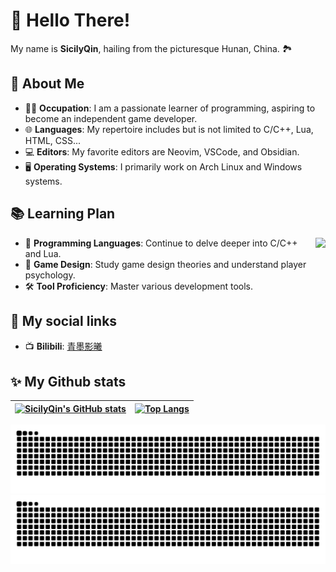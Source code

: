 # 👋 Hello There!

My name is **SicilyQin**, hailing from the picturesque Hunan, China. 🏞️

## 🥳 About Me

- 👨‍💻 **Occupation**: I am a passionate learner of programming, aspiring to become an independent game developer.
- 🌐 **Languages**: My repertoire includes but is not limited to C/C++, Lua, HTML, CSS...
- 💻 **Editors**: My favorite editors are Neovim, VSCode, and Obsidian.
- 🖥️ **Operating Systems**: I primarily work on Arch Linux and Windows systems.

## 📚 Learning Plan

<img align="right" src="https://count.getloli.com/get/@:xiaoCRQ?theme=rule34">

- 📖 **Programming Languages**: Continue to delve deeper into C/C++ and Lua.
- 🎨 **Game Design**: Study game design theories and understand player psychology.
- 🛠️ **Tool Proficiency**: Master various development tools.
  
## 🔗 My social links

- 📺️ **Bilibili**: [青墨影曦](https://space.bilibili.com/430824400?spm_id_from=333.1007.0.0)
## ✨ My Github stats

| [![SicilyQin's GitHub stats](https://github-readme-stats.vercel.app/api?username=SicilyQin&show_icons=true&count_private=true)](https://github.com/SicilyQin)| [![Top Langs](https://github-readme-stats.vercel.app/api/top-langs/?username=SicilyQin&layout=compact)](https://github.com/SicilyQin) |
| ---------------------------------------------------------------------------------- | --------------------------------------------------------------------------------------------------------------------------------------------------------- |

![github contribution grid snake animation](https://raw.githubusercontent.com/shahradelahi/shahradelahi/output/github-contribution-grid-snake-dark.svg#gh-dark-mode-only)
![github contribution grid snake animation](https://raw.githubusercontent.com/shahradelahi/shahradelahi/output/github-contribution-grid-snake.svg#gh-light-mode-only)
